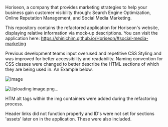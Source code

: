 Horiseon, a company that provides marketing strategies to help your business gain customer visibility through: Search Engine Optimization, Online Reputation Management, and Social Media Marketing.

This repository contains the refactored application for Horiseon's website, displaying relative information via mock-up descriptions. You can visit the application here: https://shinichim.github.io/Horiseon/#social-media-marketing

Previous development teams input overused and repetitive CSS Styling and was improved for better accessibility and readability. Naming convention for CSS classes were changed to better describe the HTML sections of which they are being used in. An Example below.

![image](https://user-images.githubusercontent.com/62361626/139597122-4ce9a0a7-d40f-45ed-931c-48e3ee25ce91.png)

![Uploading image.png…]()

HTM alt tags within the img containers were added during the refactoring process.

Header links did not function properly and ID's were not set for sections 'assets' later on in the application. These were also included. 
